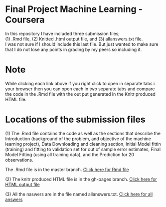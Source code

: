 # Final Project Machine Learning - Coursera
In this repository I have included three submission files;  
  (1) .Rmd file, 
  (2) Knitted .html output file,  and
  (3) allanswers.txt file.    
  I was not sure if I should include this last file. But just wanted to make sure that I do not lose any points in grading by my peers so including it.
  
  # Note
While clicking each link above if you right click to open in separate tabs i your browser then you can open each in two separate tabs and compare the code in the .Rmd file with the out put generated in the Knitr produced HTML file.  

# Locations of the submission files
(1) 
The .Rmd file contains the code as well as the sections that describe the Introduction (background of the problem, and objective of the machine learning project), Data Downloading and cleaning section, Initial Model fittin (training) and fitting to validation set for out of sample error estimates, Final Model Fitting (using all training data), and the Prediction for 20 observations. 

The .Rmd file is in the master branch. [Click here for Rmd file](https://github.com/jtgharp/FinalProjectMachineLearning/blob/master/MLProject.Rmd)  

(2) 
The knitr produced HTML file is in the gh-pages branch. [Click here for HTML output file](https://jtgharp.github.io/FinalProjectMachineLearning/)    

(3) 
All the naswers are in the file named allanswers.txt.  [Click here for all answers](https://github.com/jtgharp/FinalProjectMachineLearning/blob/master/allanswers.txt)  
